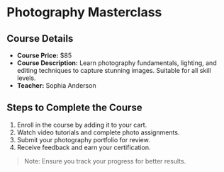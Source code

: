 # Photography Masterclass

## Course Details
- **Course Price:** $85
- **Course Description:** Learn photography fundamentals, lighting, and editing techniques to capture stunning images. Suitable for all skill levels.
- **Teacher:** Sophia Anderson

## Steps to Complete the Course
1. Enroll in the course by adding it to your cart.
2. Watch video tutorials and complete photo assignments.
3. Submit your photography portfolio for review.
4. Receive feedback and earn your certification.

> Note: Ensure you track your progress for better results.
